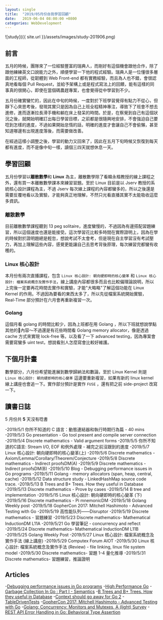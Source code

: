 ```yaml
---
layout: single
title:  "2019/05月份自我學習回顧"
date:   2019-06-04 08:00:00 +0800
categories: WebDevelopment
---
```

![study]({{ site.url }}/assets/images/study-201906.png)
## 前言
五月的時候，團隊來了一位經驗豐富的瑞典人，而剛好有這個機會跟他合作，除了跟他練練英文口說能力之外，順便學習一下他的程式經驗。瑞典人是一位懂很多層面的工程師，從韌體到 Web Front-end 都有實務經驗，而且為人也不錯，會很認真地看每個 Pull Request，並給予架構上或是程式寫法上的回饋，能有這樣的同事真的很開心，即使在當個碼農趕專案，也會覺得從中學習到不少。

五月份確實蠻忙的，因此在中旬的時候，一度對於下班學習覺得有點力不從心，但靜下心來思考後，發現其實只是因為自己上班全程精神專注，導致下了班會不想去進修，進而逐漸拉長滑手機和躺在床上發呆的時間。於是，在察覺到自己有這個狀況之後，就開始明確訂出每日學習目標，之前都是很隨興地安排，不會強迫自己要唸到怎樣的進度，不過如果開始怠惰的話，明確的進度才會讓自己不會偷懶，甚至知道哪邊有出現進度落後，而需要做改善。

在經過這樣小調整之後，學習的動力又回來了，因此在五月下旬時候又恢復到每天都有進度，而不是像中旬一樣，讀個三四天就想休息一天。

## 學習回顧

五月份學習以**離散數學**和 **Linux** 為主，離散數學除了看韓永楷教授的線上課程之外，還有買一本離散數學課本來練習習題。至於 Linux 目前是以 Jserv 教授的系統核心設計課程為主，不過 Jserv 每次線上課程的內容都蠻多的，所以之後還是需要反覆地看以及實驗，才能夠真正地理解，不然只光看直播其實不太能吸收這麼多資訊。

### 離散數學

目前離散數學課程聽到 13 peg solitaire，進度蠻慢的，不過因為有邊搭配習題練習，所以這個速度也還是能接受。這次學習花比較多時間在實際證明上，因為在學的時候對於證明題總是輕忽，想說考試不太會考，但是現在自主學習沒有考試壓力，再加上理解這些內容，感覺更能讓自己去思考背後原理，每次練習完都蠻有收穫的。

### Linux 核心設計

本月份有兩次直播課程，包含 `Linux 核心設計: 朝向硬即時的核心變革` 和 `Linux 核心設計: 檔案系統概念及實作手法`，線上講座內容都很多而且也比較偏理論說明，所以上完後一定要再花時間去實作和實驗，才能"大略略"了解這個功能在 Linux Kernel 的作用。不過因為要看的東西太多了，所以先從檔案系統開始實驗， Real-Time 部分預計在六月會再重新複習一次。

### Golang

這個月看 golang 的時間比較少，因為上班都在用 Golang ，所以下班就想說學點其他的內容～不過還是有花些時間看 Golang memory allocator，像是透過 cache 方式來實現 lock-free 等。以及看了一下 advanced testing，因為專案會需要寫蠻多 uint test，想說看別人怎麼寫會比較好維護。

## 下個月計畫

數學部分，六月份希望能進展到數學歸納法和數論，至於 Linux Kernel 則是 `Linux 核心設計: 朝向硬即時的核心變革` 這邊要重新複習，如果有新的 linux kernel 線上講座也會追一下。實作部分預計是實作 `FUSE` ，還有把之前 side-project 改寫一下。

## 讀書日誌

5 月份共 **5** 天沒有唸書

-2019/5/1 你所不知道的 C 語言：動態連結器和執行時期行為篇 - 40 mins
-2019/5/3 Go presentation - Go tool present and compile server connection
-2019/5/4 Discrete mathematics - Valid argument forms
-2019/5/5 你所不知道的C語言: Stream I/O, EOF 和例外處理 - 補完之前沒跟到的進度
-2019/5/7 Linux 核心設計: 朝向硬即時的核心變革(上)
-2019/5/6 Discrete mathematics - Axiom/Lemma/Corollary/Theorem/Conjecture
-2019/5/8 Discrete mathematics - Indirect proofsDM(A)
-2019/5/9 Discrete mathematics - Indirect proofsDM(B)
-2019/5/10 Blog - Debugging performance issues in Go programs
-2019/5/11 Golang - memory allocators (span, heap, central, cache)
-2019/5/12 Data structure study - LinkedHashMap source code trace.
-2019/5/13 B Trees and B+ Trees. How they useful in Database
-2019/5/13 Discrete mathematics - Prove by cases
-2019/5/14 B tree and implementation
-2019/5/15 Linux 核心設計: 朝向硬即時的核心變革 (下)
-2019/5/16 Discrete mathematics - Pi mnemonicDM
-2019/5/18 Golang Weekly post
-2019/5/18 GopherCon 2017: Mitchell Hashimoto - Advanced Testing with Go
-2019/5/19 高性能队列——Disruptor
-2019/5/19 Discrete mathematics - 習題練習
-2019/5/23 Discrete mathematics- Mathematical InductionDM L11A
-2019/5/21 Go 學習筆記 - concurrency and reflect
-2019/5/24 Discrete mathematics- Mathematical InductionDM L11B
-2019/5/25 Golang Weekly Post
-2019/5/27 Linux 核心設計: 檔案系統概念及實作手法 (線上講座)
-2019/5/29 Computex Forum AIOT
-2019/5/30 Linux 核心設計: 檔案系統概念及實作手法 (Review) - file linking, linux file system model
-2019/5/30 Discrete mathematics- 習題 1-4 量化推導
-2019/5/31 Discrete mathematics- 習題練習，推論證明

## Articles
-[Debugging performance issues in Go programs](https://software.intel.com/en-us/blogs/2014/05/10/debugging-performance-issues-in-go-programs)
-[High Performance Go](https://qconsf.com/sf2017/system/files/presentation-slides/high_performance_go.pdf)
-[Garbage Collection In Go : Part I - Semantics](https://www.ardanlabs.com/blog/2018/12/garbage-collection-in-go-part1-semantics.html)
-[B Trees and B+ Trees. How they useful in Database](https://www.youtube.com/watch?v=aZjYr87r1b8)
-[Context should go away for Go 2](https://faiface.github.io/post/context-should-go-away-go2/)
-[TableDrivenTests](https://github.com/golang/go/wiki/TableDrivenTests)
-[GopherCon 2017: Mitchell Hashimoto - Advanced Testing with Go](https://www.youtube.com/watch?v=8hQG7QlcLBk)
-[Golang: Concurrency: Monitors and Mutexes, A (light) Survey](https://medium.com/dm03514-tech-blog/golang-monitors-and-mutexes-a-light-survey-84f04f9b7c09)
-[REST API Error Handling in Go: Behavioral Type Assertion](https://medium.com/ki-labs-engineering/rest-api-error-handling-in-go-behavioral-type-assertion-509d93636afd)